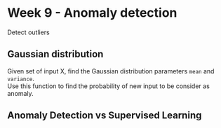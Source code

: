 # Week 9 - Anomaly detection

Detect outliers

## Gaussian distribution

Given set of input X, find the Gaussian distribution parameters `mean` and `variance`.  
Use this function to find the probability of new input to be consider as anomaly.  

## Anomaly Detection vs Supervised Learning

